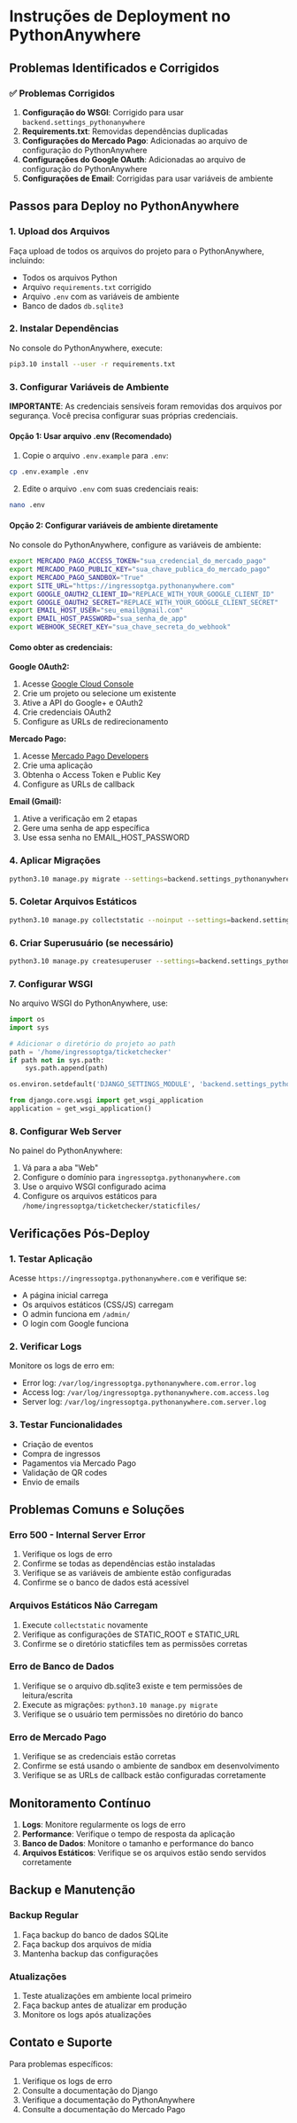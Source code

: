# Instruções de Deployment no PythonAnywhere

## Problemas Identificados e Corrigidos

### ✅ Problemas Corrigidos

1. **Configuração do WSGI**: Corrigido para usar `backend.settings_pythonanywhere`
2. **Requirements.txt**: Removidas dependências duplicadas
3. **Configurações do Mercado Pago**: Adicionadas ao arquivo de configuração do PythonAnywhere
4. **Configurações do Google OAuth**: Adicionadas ao arquivo de configuração do PythonAnywhere
5. **Configurações de Email**: Corrigidas para usar variáveis de ambiente

## Passos para Deploy no PythonAnywhere

### 1. Upload dos Arquivos
Faça upload de todos os arquivos do projeto para o PythonAnywhere, incluindo:
- Todos os arquivos Python
- Arquivo `requirements.txt` corrigido
- Arquivo `.env` com as variáveis de ambiente
- Banco de dados `db.sqlite3`

### 2. Instalar Dependências
No console do PythonAnywhere, execute:
```bash
pip3.10 install --user -r requirements.txt
```

### 3. Configurar Variáveis de Ambiente

**IMPORTANTE**: As credenciais sensíveis foram removidas dos arquivos por segurança. Você precisa configurar suas próprias credenciais.

#### Opção 1: Usar arquivo .env (Recomendado)
1. Copie o arquivo `.env.example` para `.env`:
```bash
cp .env.example .env
```

2. Edite o arquivo `.env` com suas credenciais reais:
```bash
nano .env
```

#### Opção 2: Configurar variáveis de ambiente diretamente
No console do PythonAnywhere, configure as variáveis de ambiente:
```bash
export MERCADO_PAGO_ACCESS_TOKEN="sua_credencial_do_mercado_pago"
export MERCADO_PAGO_PUBLIC_KEY="sua_chave_publica_do_mercado_pago"
export MERCADO_PAGO_SANDBOX="True"
export SITE_URL="https://ingressoptga.pythonanywhere.com"
export GOOGLE_OAUTH2_CLIENT_ID="REPLACE_WITH_YOUR_GOOGLE_CLIENT_ID"
export GOOGLE_OAUTH2_SECRET="REPLACE_WITH_YOUR_GOOGLE_CLIENT_SECRET"
export EMAIL_HOST_USER="seu_email@gmail.com"
export EMAIL_HOST_PASSWORD="sua_senha_de_app"
export WEBHOOK_SECRET_KEY="sua_chave_secreta_do_webhook"
```

#### Como obter as credenciais:

**Google OAuth2:**
1. Acesse [Google Cloud Console](https://console.cloud.google.com/)
2. Crie um projeto ou selecione um existente
3. Ative a API do Google+ e OAuth2
4. Crie credenciais OAuth2
5. Configure as URLs de redirecionamento

**Mercado Pago:**
1. Acesse [Mercado Pago Developers](https://www.mercadopago.com.br/developers)
2. Crie uma aplicação
3. Obtenha o Access Token e Public Key
4. Configure as URLs de callback

**Email (Gmail):**
1. Ative a verificação em 2 etapas
2. Gere uma senha de app específica
3. Use essa senha no EMAIL_HOST_PASSWORD

### 4. Aplicar Migrações
```bash
python3.10 manage.py migrate --settings=backend.settings_pythonanywhere
```

### 5. Coletar Arquivos Estáticos
```bash
python3.10 manage.py collectstatic --noinput --settings=backend.settings_pythonanywhere
```

### 6. Criar Superusuário (se necessário)
```bash
python3.10 manage.py createsuperuser --settings=backend.settings_pythonanywhere
```

### 7. Configurar WSGI
No arquivo WSGI do PythonAnywhere, use:
```python
import os
import sys

# Adicionar o diretório do projeto ao path
path = '/home/ingressoptga/ticketchecker'
if path not in sys.path:
    sys.path.append(path)

os.environ.setdefault('DJANGO_SETTINGS_MODULE', 'backend.settings_pythonanywhere')

from django.core.wsgi import get_wsgi_application
application = get_wsgi_application()
```

### 8. Configurar Web Server
No painel do PythonAnywhere:
1. Vá para a aba "Web"
2. Configure o domínio para `ingressoptga.pythonanywhere.com`
3. Use o arquivo WSGI configurado acima
4. Configure os arquivos estáticos para `/home/ingressoptga/ticketchecker/staticfiles/`

## Verificações Pós-Deploy

### 1. Testar Aplicação
Acesse `https://ingressoptga.pythonanywhere.com` e verifique se:
- A página inicial carrega
- Os arquivos estáticos (CSS/JS) carregam
- O admin funciona em `/admin/`
- O login com Google funciona

### 2. Verificar Logs
Monitore os logs de erro em:
- Error log: `/var/log/ingressoptga.pythonanywhere.com.error.log`
- Access log: `/var/log/ingressoptga.pythonanywhere.com.access.log`
- Server log: `/var/log/ingressoptga.pythonanywhere.com.server.log`

### 3. Testar Funcionalidades
- Criação de eventos
- Compra de ingressos
- Pagamentos via Mercado Pago
- Validação de QR codes
- Envio de emails

## Problemas Comuns e Soluções

### Erro 500 - Internal Server Error
1. Verifique os logs de erro
2. Confirme se todas as dependências estão instaladas
3. Verifique se as variáveis de ambiente estão configuradas
4. Confirme se o banco de dados está acessível

### Arquivos Estáticos Não Carregam
1. Execute `collectstatic` novamente
2. Verifique as configurações de STATIC_ROOT e STATIC_URL
3. Confirme se o diretório staticfiles tem as permissões corretas

### Erro de Banco de Dados
1. Verifique se o arquivo db.sqlite3 existe e tem permissões de leitura/escrita
2. Execute as migrações: `python3.10 manage.py migrate`
3. Verifique se o usuário tem permissões no diretório do banco

### Erro de Mercado Pago
1. Verifique se as credenciais estão corretas
2. Confirme se está usando o ambiente de sandbox em desenvolvimento
3. Verifique se as URLs de callback estão configuradas corretamente

## Monitoramento Contínuo

1. **Logs**: Monitore regularmente os logs de erro
2. **Performance**: Verifique o tempo de resposta da aplicação
3. **Banco de Dados**: Monitore o tamanho e performance do banco
4. **Arquivos Estáticos**: Verifique se os arquivos estão sendo servidos corretamente

## Backup e Manutenção

### Backup Regular
1. Faça backup do banco de dados SQLite
2. Faça backup dos arquivos de mídia
3. Mantenha backup das configurações

### Atualizações
1. Teste atualizações em ambiente local primeiro
2. Faça backup antes de atualizar em produção
3. Monitore os logs após atualizações

## Contato e Suporte

Para problemas específicos:
1. Verifique os logs de erro
2. Consulte a documentação do Django
3. Verifique a documentação do PythonAnywhere
4. Consulte a documentação do Mercado Pago